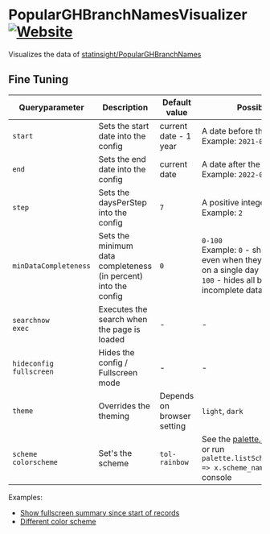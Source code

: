 # PopularGHBranchNamesVisualizer [![Website](https://img.shields.io/website?url=https%3A%2F%2Fstatinsight.github.io%2FPopularGHBranchNamesVisualizer%2F)](https://statinsight.github.io/PopularGHBranchNamesVisualizer/)
Visualizes the data of [statinsight/PopularGHBranchNames](https://github.com/statinsight/PopularGHBranchNames)

## Fine Tuning
| Queryparameter | Description | Default value | Possible values |
| --- | --- | --- | --- |
| ``start`` | Sets the start date into the config | current date - 1 year | A date before the ``end``-date<br/>Example: ``2021-01-01`` |
| ``end`` | Sets the end date into the config | current date | A date after the ``start``-date<br/>Example: ``2022-01-01`` |
| ``step`` | Sets the daysPerStep into the config | ``7`` | A positive integer<br/>Example: ``2`` |
| ``minDataCompleteness`` | Sets the minimum data completeness (in percent) into the config | ``0`` | ``0-100``<br/>Example: ``0`` - shows all branches; even when they are only present on a single day<br/>``100`` - hides all branches with incomplete data |
| ``searchnow``<br>``exec`` | Executes the search when the page is loaded | - | - |
| ``hideconfig``<br>``fullscreen`` | Hides the config / Fullscreen mode | - | - |
| ``theme`` | Overrides the theming | Depends on browser setting | ``light``, ``dark`` |
| ``scheme``<br>``colorscheme`` | Set's the scheme | ``tol-rainbow`` | See the [palette.js docs](https://github.com/google/palette.js/blob/79a703df344e3b24380ce1a211a2df7f2d90ca22/palette.js#L534-L594) <br/> or run ``palette.listSchemes('all').map(x => x.scheme_name)`` in the browser console | 

Examples:
* [Show fullscreen summary since start of records](https://statinsight.github.io/PopularGHBranchNamesVisualizer/?exec&start=2020-11-01&step=20&minDataCompleteness=50&fullscreen)
* [Different color scheme](https://statinsight.github.io/PopularGHBranchNamesVisualizer/?exec&colorscheme=tol-dv)
